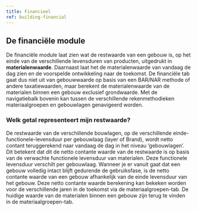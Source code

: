 ```yaml
---
title: Financieel
ref: building-financial
---
```


## De financiële module
De financiële module laat zien wat de restwaarde van een gebouw is, op het einde van de verschillende levensduren van producten, uitgedrukt in **materialenwaarde**. Daarnaast laat het de materialenwaarde van vandaag de dag zien en de voorspelde ontwikkeling naar de toekomst. De financiële tab gaat dus niet uit van gebouwwaarde op basis van een BAR/NAR methode of andere taxatiewaarden, maar berekent de materialenwaarde van de materialen binnen een gebouw exclusief grondwaarde. Met de navigatiebalk bovenin kan tussen de verschillende rekenmethodieken materiaalgroepen en gebouwlagen genavigeerd worden.


### Welk getal representeert mijn restwaarde?
De restwaarde van de verschillende bouwlagen, op de verschillende einde-functionele-levensduur per gebouwlaag (layer of Brand), wordt netto contant teruggerekend naar vandaag de dag in het niveau ‘gebouwlagen’. Dit betekent dat dit de netto contante waarde van de restwaarde is op basis van de verwachte functionele levensduur van materialen. Deze functionele levensduur verschilt per gebouwlaag. Wanneer je er vanuit gaat dat een gebouw volledig intact blijft gedurende de gebruiksfase, is de netto contante waarde van een gebouw afhankelijk van de einde levensduur van het gebouw. Deze netto contante waarde berekening kan bekeken worden voor de verschillende jaren in de toekomst via de materiaalgroepen-tab. De huidige waarde van de materialen binnen een gebouw zijn terug te vinden in de materiaalgroepen-tab.  
